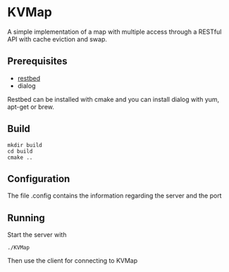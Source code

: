 # KVMap

A simple implementation of a map with multiple access through a RESTful API with cache eviction and swap.

## Prerequisites
* [restbed](https://github.com/Corvusoft/restbed)
* dialog

Restbed can be installed with cmake and you can install dialog with yum, apt-get or brew.

## Build
```
mkdir build
cd build
cmake ..
```

## Configuration
The file .config contains the information regarding the server and the port

## Running
Start the server with
```
./KVMap
```
Then use the client for connecting to KVMap
